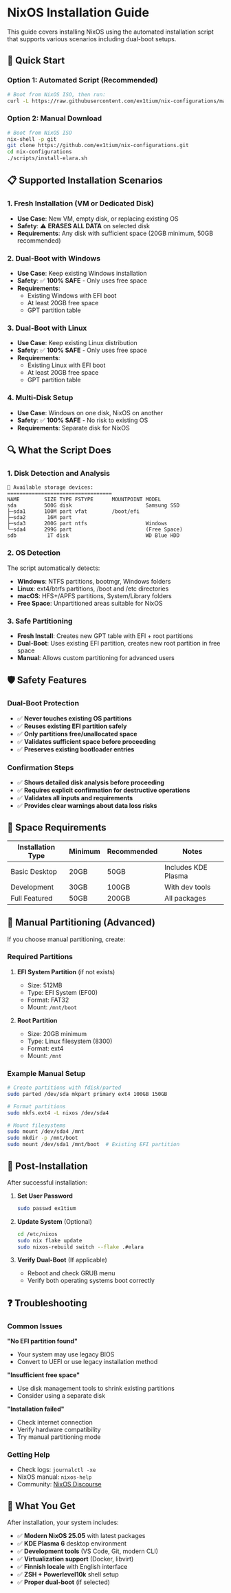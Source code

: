 # NixOS Installation Guide

This guide covers installing NixOS using the automated installation script that supports various scenarios including dual-boot setups.

## 🚀 Quick Start

### Option 1: Automated Script (Recommended)
```bash
# Boot from NixOS ISO, then run:
curl -L https://raw.githubusercontent.com/ex1tium/nix-configurations/main/scripts/install-elara.sh | bash
```

### Option 2: Manual Download
```bash
# Boot from NixOS ISO
nix-shell -p git
git clone https://github.com/ex1tium/nix-configurations.git
cd nix-configurations
./scripts/install-elara.sh
```

## 📋 Supported Installation Scenarios

### 1. Fresh Installation (VM or Dedicated Disk)
- **Use Case**: New VM, empty disk, or replacing existing OS
- **Safety**: ⚠️ **ERASES ALL DATA** on selected disk
- **Requirements**: Any disk with sufficient space (20GB minimum, 50GB recommended)

### 2. Dual-Boot with Windows
- **Use Case**: Keep existing Windows installation
- **Safety**: ✅ **100% SAFE** - Only uses free space
- **Requirements**: 
  - Existing Windows with EFI boot
  - At least 20GB free space
  - GPT partition table

### 3. Dual-Boot with Linux
- **Use Case**: Keep existing Linux distribution
- **Safety**: ✅ **100% SAFE** - Only uses free space  
- **Requirements**:
  - Existing Linux with EFI boot
  - At least 20GB free space
  - GPT partition table

### 4. Multi-Disk Setup
- **Use Case**: Windows on one disk, NixOS on another
- **Safety**: ✅ **100% SAFE** - No risk to existing OS
- **Requirements**: Separate disk for NixOS

## 🔍 What the Script Does

### 1. Disk Detection and Analysis
```
💽 Available storage devices:
==================================
NAME        SIZE TYPE FSTYPE      MOUNTPOINT MODEL
sda         500G disk                        Samsung SSD
├─sda1      100M part vfat        /boot/efi  
├─sda2       16M part                        
├─sda3      200G part ntfs                   Windows
└─sda4      299G part                        (Free Space)
sdb          1T disk                         WD Blue HDD
```

### 2. OS Detection
The script automatically detects:
- **Windows**: NTFS partitions, bootmgr, Windows folders
- **Linux**: ext4/btrfs partitions, /boot and /etc directories  
- **macOS**: HFS+/APFS partitions, System/Library folders
- **Free Space**: Unpartitioned areas suitable for NixOS

### 3. Safe Partitioning
- **Fresh Install**: Creates new GPT table with EFI + root partitions
- **Dual-Boot**: Uses existing EFI partition, creates new root partition in free space
- **Manual**: Allows custom partitioning for advanced users

## 🛡️ Safety Features

### Dual-Boot Protection
- ✅ **Never touches existing OS partitions**
- ✅ **Reuses existing EFI partition safely**
- ✅ **Only partitions free/unallocated space**
- ✅ **Validates sufficient space before proceeding**
- ✅ **Preserves existing bootloader entries**

### Confirmation Steps
- ✅ **Shows detailed disk analysis before proceeding**
- ✅ **Requires explicit confirmation for destructive operations**
- ✅ **Validates all inputs and requirements**
- ✅ **Provides clear warnings about data loss risks**

## 📏 Space Requirements

| Installation Type | Minimum | Recommended | Notes |
|------------------|---------|-------------|-------|
| Basic Desktop    | 20GB    | 50GB        | Includes KDE Plasma |
| Development      | 30GB    | 100GB       | With dev tools |
| Full Featured    | 50GB    | 200GB       | All packages |

## 🔧 Manual Partitioning (Advanced)

If you choose manual partitioning, create:

### Required Partitions
1. **EFI System Partition** (if not exists)
   - Size: 512MB
   - Type: EFI System (EF00)
   - Format: FAT32
   - Mount: `/mnt/boot`

2. **Root Partition**
   - Size: 20GB minimum
   - Type: Linux filesystem (8300)
   - Format: ext4
   - Mount: `/mnt`

### Example Manual Setup
```bash
# Create partitions with fdisk/parted
sudo parted /dev/sda mkpart primary ext4 100GB 150GB

# Format partitions
sudo mkfs.ext4 -L nixos /dev/sda4

# Mount filesystems
sudo mount /dev/sda4 /mnt
sudo mkdir -p /mnt/boot
sudo mount /dev/sda1 /mnt/boot  # Existing EFI partition
```

## 🎯 Post-Installation

After successful installation:

1. **Set User Password**
   ```bash
   sudo passwd ex1tium
   ```

2. **Update System** (Optional)
   ```bash
   cd /etc/nixos
   sudo nix flake update
   sudo nixos-rebuild switch --flake .#elara
   ```

3. **Verify Dual-Boot** (If applicable)
   - Reboot and check GRUB menu
   - Verify both operating systems boot correctly

## ❓ Troubleshooting

### Common Issues

**"No EFI partition found"**
- Your system may use legacy BIOS
- Convert to UEFI or use legacy installation method

**"Insufficient free space"**
- Use disk management tools to shrink existing partitions
- Consider using a separate disk

**"Installation failed"**
- Check internet connection
- Verify hardware compatibility
- Try manual partitioning mode

### Getting Help
- Check logs: `journalctl -xe`
- NixOS manual: `nixos-help`
- Community: [NixOS Discourse](https://discourse.nixos.org/)

## 🎉 What You Get

After installation, your system includes:
- ✅ **Modern NixOS 25.05** with latest packages
- ✅ **KDE Plasma 6** desktop environment
- ✅ **Development tools** (VS Code, Git, modern CLI)
- ✅ **Virtualization support** (Docker, libvirt)
- ✅ **Finnish locale** with English interface
- ✅ **ZSH + Powerlevel10k** shell setup
- ✅ **Proper dual-boot** (if selected)
